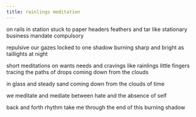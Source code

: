 ```yaml
---
title: rainlings meditation
---
```


on rails in station
stuck to paper headers feathers
and tar
like stationary
business mandate
compulsory
<!--excerpt-->

repulsive
our gazes
locked to one shadow
burning sharp and bright
as taillights
at night

short meditations
on wants needs and cravings
like rainlings
little fingers
tracing
the paths of drops
coming down from
the clouds

in glass and
steady sand coming
down from the
clouds of
time

we meditate
and mediate
between hate
and the absence of
self

back and forth
rhythm
take me
through the end
of this
burning
shadow
